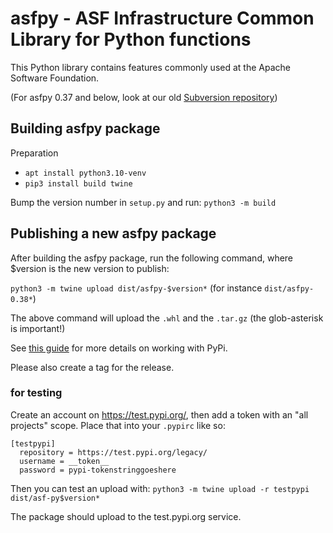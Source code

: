 # asfpy - ASF Infrastructure Common Library for Python functions

This Python library contains features commonly used at the Apache Software Foundation.

(For asfpy 0.37 and below, look at our old [Subversion repository](https://svn.apache.org/repos/infra/infrastructure/trunk/projects/asfpy/))


## Building asfpy package

Preparation

* `apt install python3.10-venv`
* `pip3 install build twine`

Bump the version number in `setup.py` and run:
`python3 -m build`


## Publishing a new asfpy package

After building the asfpy package, run the following command, where $version is the new version to publish:

`python3 -m twine upload dist/asfpy-$version*`  (for instance `dist/asfpy-0.38*`)

The above command will upload the `.whl` and the `.tar.gz` (the glob-asterisk is important!)

See [this guide](https://realpython.com/pypi-publish-python-package/#publish-your-package-to-pypi) for more details on working with PyPi.

Please also create a tag for the release.

### for testing

Create an account on https://test.pypi.org/, then add a token with an
"all projects" scope. Place that into your `.pypirc` like so:

```
[testpypi]
  repository = https://test.pypi.org/legacy/
  username = __token__
  password = pypi-tokenstringgoeshere
```

Then you can test an upload with:
`python3 -m twine upload -r testpypi dist/asf-py$version*`

The package should upload to the test.pypi.org service.
